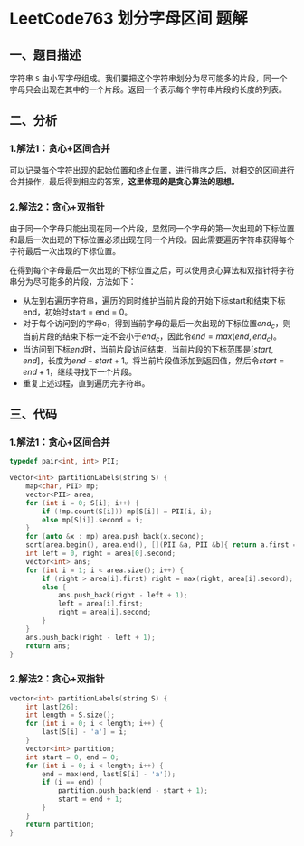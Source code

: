 # LeetCode763 划分字母区间 题解

## 一、题目描述

字符串 `S` 由小写字母组成。我们要把这个字符串划分为尽可能多的片段，同一个字母只会出现在其中的一个片段。返回一个表示每个字符串片段的长度的列表。



## 二、分析

### 1.解法1：贪心+区间合并

可以记录每个字符出现的起始位置和终止位置，进行排序之后，对相交的区间进行合并操作，最后得到相应的答案，**这里体现的是贪心算法的思想。**

### 2.解法2：贪心+双指针

由于同一个字母只能出现在同一个片段，显然同一个字母的第一次出现的下标位置和最后一次出现的下标位置必须出现在同一个片段。因此需要遍历字符串获得每个字符最后一次出现的下标位置。

在得到每个字母最后一次出现的下标位置之后，可以使用贪心算法和双指针将字符串分为尽可能多的片段，方法如下：

+ 从左到右遍历字符串，遍历的同时维护当前片段的开始下标start和结束下标end，初始时start = end = 0。
+ 对于每个访问到的字母c，得到当前字母的最后一次出现的下标位置$end_c$，则当前片段的结束下标一定不会小于$end_c$，因此令$end=max(end,end_c)$。
+ 当访问到下标$end$时，当前片段访问结束，当前片段的下标范围是$[start,end]$，长度为$end-start+1$。将当前片段值添加到返回值，然后令$start=end+1$，继续寻找下一个片段。
+ 重复上述过程，直到遍历完字符串。



## 三、代码

### 1.解法1：贪心+区间合并

```c++
typedef pair<int, int> PII;

vector<int> partitionLabels(string S) {
    map<char, PII> mp;
    vector<PII> area;
    for (int i = 0; S[i]; i++) {
        if (!mp.count(S[i])) mp[S[i]] = PII(i, i);
        else mp[S[i]].second = i;
    }
    for (auto &x : mp) area.push_back(x.second);
    sort(area.begin(), area.end(), [](PII &a, PII &b){ return a.first == b.first ? a.second < b.second : a.first < b.first; });
    int left = 0, right = area[0].second;
    vector<int> ans;
    for (int i = 1; i < area.size(); i++) {
        if (right > area[i].first) right = max(right, area[i].second);
        else {
            ans.push_back(right - left + 1);
            left = area[i].first;
            right = area[i].second;
        }
    }
    ans.push_back(right - left + 1);
    return ans;
}
```

### 2.解法2：贪心+双指针

```c++
vector<int> partitionLabels(string S) {
    int last[26];
    int length = S.size();
    for (int i = 0; i < length; i++) {
        last[S[i] - 'a'] = i;
    }
    vector<int> partition;
    int start = 0, end = 0;
    for (int i = 0; i < length; i++) {
        end = max(end, last[S[i] - 'a']);
        if (i == end) {
            partition.push_back(end - start + 1);
            start = end + 1;
        }
    }
    return partition;
}
```

